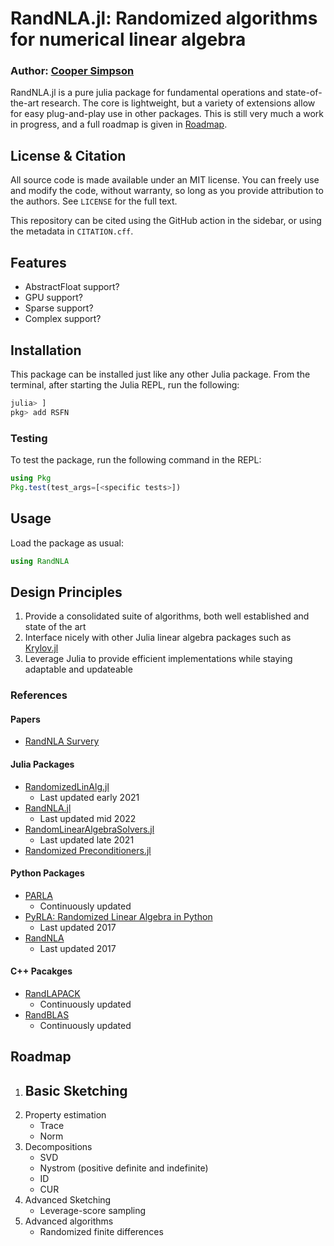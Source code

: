 # RandNLA.jl: Randomized algorithms for numerical linear algebra

### Author: [Cooper Simpson](https://rs-coop.github.io/)

RandNLA.jl is a pure julia package for fundamental operations and state-of-the-art research. The core is lightweight, but a variety of extensions allow for easy plug-and-play use in other packages. This is still very much a work in progress, and a full roadmap is given in [Roadmap](#roadmap).

## License & Citation
All source code is made available under an MIT license. You can freely use and modify the code, without warranty, so long as you provide attribution to the authors. See `LICENSE` for the full text.

This repository can be cited using the GitHub action in the sidebar, or using the metadata in `CITATION.cff`.

## Features
- AbstractFloat support?
- GPU support?
- Sparse support?
- Complex support?

## Installation
This package can be installed just like any other Julia package. From the terminal, after starting the Julia REPL, run the following:
```julia
julia> ]
pkg> add RSFN
```

### Testing
To test the package, run the following command in the REPL:
```julia
using Pkg
Pkg.test(test_args=[<specific tests>])
```

## Usage
Load the package as usual:
```julia
using RandNLA
```

## Design Principles

1. Provide a consolidated suite of algorithms, both well established and state of the art
2. Interface nicely with other Julia linear algebra packages such as [Krylov.jl](https://github.com/JuliaSmoothOptimizers/Krylov.jl)
3. Leverage Julia to provide efficient implementations while staying adaptable and updateable

### References

#### Papers
- [RandNLA Survery](https://arxiv.org/abs/2302.11474)

#### Julia Packages
- [RandomizedLinAlg.jl](https://github.com/JuliaLinearAlgebra/RandomizedLinAlg.jl)
    - Last updated early 2021
- [RandNLA.jl](https://github.com/matsumotosan/RandNLA.jl)
    - Last updated mid 2022
- [RandomLinearAlgebraSolvers.jl](https://github.com/tmigot/RandomLinearAlgebraSolvers.jl)
    - Last updated late 2021
- [Randomized Preconditioners.jl](https://github.com/tjdiamandis/RandomizedPreconditioners.jl)

#### Python Packages
- [PARLA](https://github.com/BallisticLA/parla)
    - Continuously updated
- [PyRLA: Randomized Linear Algebra in Python](https://github.com/wangshusen/PyRLA)
    - Last updated 2017
- [RandNLA](https://github.com/positiveblue/randNLA)
    - Last updated 2017

#### C++ Pacakges
- [RandLAPACK](https://github.com/BallisticLA/RandLAPACK)
    - Continuously updated
- [RandBLAS](https://github.com/BallisticLA/RandBLAS)
    - Continuously updated

## Roadmap
1. Basic Sketching
    - 
2. Property estimation
    - Trace
    - Norm
3. Decompositions
    - SVD
    - Nystrom (positive definite and indefinite)
    - ID
    - CUR
4. Advanced Sketching
    - Leverage-score sampling
5. Advanced algorithms
    - Randomized finite differences
